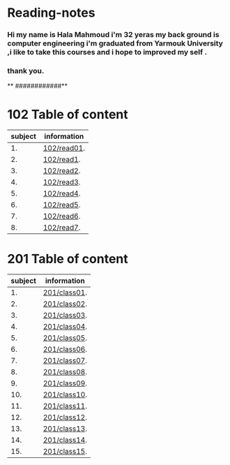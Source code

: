 # Reading-notes



### **Hi my name is Hala Mahmoud i'm 32 yeras my back ground is computer engineering  i'm graduated from Yarmouk University ,i like to take this courses  and i hope  to improved my self .**

### thank you.

** ############**

# 102 Table of content

|subject| information|
|------ | ------|
|1. |  [102/read01](https://hala-89.github.io/reading-notes/102/read01).|
|2. |  [102/read1](https://hala-89.github.io/reading-notes/102/read1).|
|3. |  [102/read2](https://hala-89.github.io/reading-notes/102/read2).|
|4. |  [102/read3](https://hala-89.github.io/reading-notes/102/read3).|
|5. |  [102/read4](https://hala-89.github.io/reading-notes/102/read4).|
|6. |  [102/read5](https://hala-89.github.io/reading-notes/102/read5).|
|7. |  [102/read6](https://hala-89.github.io/reading-notes/102/read6).|
|8. |  [102/read7](https://hala-89.github.io/reading-notes/102/read7).|


# 201 Table of content

|subject| information|
|------ | ------|
|1. |  [201/class01](https://hala-89.github.io/reading-notes/201/class01).|
|2. |  [201/class02](https://hala-89.github.io/reading-notes/201/class02).|
|3. |  [201/class03](https://hala-89.github.io/reading-notes/201/class03).|
|4. |  [201/class04](https://hala-89.github.io/reading-notes/201/class04).|
|5. |  [201/class05](https://hala-89.github.io/reading-notes/201/class05Images,Color,Text).|
|6. |  [201/class06](https://hala-89.github.io/reading-notes/201/class06).|
|7. |  [201/class07](https://hala-89.github.io/reading-notes/201/class07).|
|8. |  [201/class08](https://hala-89.github.io/reading-notes/201/class08).|
|9. |  [201/class09](https://hala-89.github.io/reading-notes/201/class09).|
|10. |  [201/class10](https://hala-89.github.io/reading-notes/201/class10).|
|11. |  [201/class11](https://hala-89.github.io/reading-notes/201/class11).|
|12. |  [201/class12](https://hala-89.github.io/reading-notes/201/class12).|
|13. |  [201/class13](https://hala-89.github.io/reading-notes/201/class13).|
|14. |  [201/class14](https://hala-89.github.io/reading-notes/201/class14).|
|15. |  [201/class15](https://hala-89.github.io/reading-notes/201/class15).|